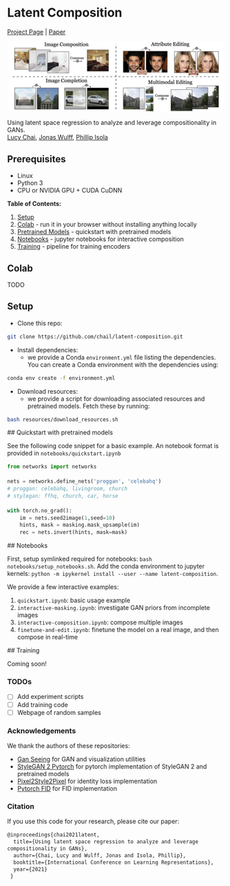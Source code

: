 # Latent Composition
[Project Page](./) |  [Paper](./) 


<img src='img/teaser.jpeg' width=600>  

Using latent space regression to analyze and leverage compositionality in GANs.\
[Lucy Chai](http://people.csail.mit.edu/lrchai/), [Jonas Wulff](http://people.csail.mit.edu/jwulff/), [Phillip Isola](http://web.mit.edu/phillipi/)

## Prerequisites
- Linux
- Python 3
- CPU or NVIDIA GPU + CUDA CuDNN

**Table of Contents:**<br>
1. [Setup](#setup)<br>
3. [Colab](#colab) - run it in your browser without installing anything locally<br>
2. [Pretrained Models](#pretrained) - quickstart with pretrained models<br>
3. [Notebooks](#notebooks) - jupyter notebooks for interactive composition<br>
4. [Training](#training) - pipeline for training encoders<br>

<a name="colab"/>

## Colab

TODO

<a name="setup"/>

## Setup

- Clone this repo:
```bash
git clone https://github.com/chail/latent-composition.git
```

- Install dependencies:
	- we provide a Conda `environment.yml` file listing the dependencies. You can create a Conda environment with the dependencies using:
```bash
conda env create -f environment.yml
```

- Download resources:
	- we provide a script for downloading associated resources and pretrained models. Fetch these by running:
```bash
bash resources/download_resources.sh
```

<a name="pretrained"/>
## Quickstart with pretrained models

See the following code snippet for a basic example. An notebook format is provided in `notebooks/quickstart.ipynb`

```python
from networks import networks

nets = networks.define_nets('proggan', 'celebahq')
# proggan: celebahq, livingroom, church
# stylegan: ffhq, church, car, horse

with torch.no_grad():
    im = nets.seed2image(1,seed=10)
    hints, mask = masking.mask_upsample(im)
    rec = nets.invert(hints, mask=mask)
```

<a name="notebooks"/>
## Notebooks

First, setup symlinked required for notebooks: `bash notebooks/setup_notebooks.sh`. Add the conda environment to jupyter kernels: `python -m ipykernel install --user --name latent-composition`. 

We provide a few interactive examples:
1. `quickstart.ipynb`: basic usage example
2. `interactive-masking.ipynb`: investigate GAN priors from incomplete images
3. `interactive-composition.ipynb`: compose multiple images
4. `finetune-and-edit.ipynb`: finetune the model on a real image, and then compose in real-time


<a name="training"/>
## Training

Coming soon!


### TODOs
- [ ] Add experiment scripts
- [ ] Add training code
- [ ] Webpage of random samples

### Acknowledgements

We thank the authors of these repositories:
- [Gan Seeing](https://github.com/davidbau/ganseeing) for GAN and visualization utilities
- [StyleGAN 2 Pytorch](https://github.com/rosinality/stylegan2-pytorch) for pytorch implementation of StyleGAN 2 and pretrained models
- [Pixel2Style2Pixel](https://github.com/eladrich/pixel2style2pixel) for identity loss implementation
- [Pytorch FID](https://github.com/mseitzer/pytorch-fid) for FID implementation

### Citation
If you use this code for your research, please cite our paper:
```
@inproceedings{chai2021latent,
  title={Using latent space regression to analyze and leverage compositionality in GANs},
  author={Chai, Lucy and Wulff, Jonas and Isola, Phillip},
  booktitle={International Conference on Learning Representations},
  year={2021}
 }
```

